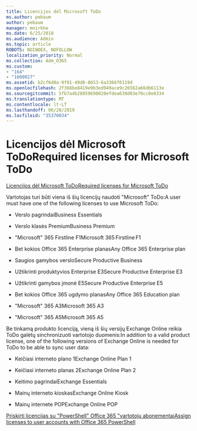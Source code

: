 ```yaml
---
title: Licencijos dėl Microsoft ToDo
ms.author: pebaum
author: pebaum
manager: mnirkhe
ms.date: 6/25/2018
ms.audience: Admin
ms.topic: article
ROBOTS: NOINDEX, NOFOLLOW
localization_priority: Normal
ms.collection: Adm_O365
ms.custom:
- "164"
- "1600027"
ms.assetid: b2cf6d0a-9f01-49d8-8653-6a3366f6119d
ms.openlocfilehash: 2f368be8419e9b3ed949ace9c26562a66db6113e
ms.sourcegitcommit: 5fb7a4b28859690020efdea630d03e70cc0e6334
ms.translationtype: MT
ms.contentlocale: lt-LT
ms.lasthandoff: 06/28/2019
ms.locfileid: "35370034"
---
```

# <a name="required-licenses-for-microsoft-todo"></a><span data-ttu-id="8d4f4-102">Licencijos dėl Microsoft ToDo</span><span class="sxs-lookup"><span data-stu-id="8d4f4-102">Required licenses for Microsoft ToDo</span></span>

[<span data-ttu-id="8d4f4-103">Licencijos dėl Microsoft ToDo</span><span class="sxs-lookup"><span data-stu-id="8d4f4-103">Required licenses for Microsoft ToDo</span></span>](https://support.office.com/article/381e9d1b-c500-49b5-973e-890fd86528d7.aspx)
  
<span data-ttu-id="8d4f4-104">Vartotojas turi būti viena iš šių licencijų naudoti "Microsoft" ToDo:</span><span class="sxs-lookup"><span data-stu-id="8d4f4-104">A user must have one of the following licenses to use Microsoft ToDo:</span></span>
  
- <span data-ttu-id="8d4f4-105">Verslo pagrindai</span><span class="sxs-lookup"><span data-stu-id="8d4f4-105">Business Essentials</span></span>

- <span data-ttu-id="8d4f4-106">Verslo klasės Premium</span><span class="sxs-lookup"><span data-stu-id="8d4f4-106">Business Premium</span></span>

- <span data-ttu-id="8d4f4-107">"Microsoft" 365 Firstline F1</span><span class="sxs-lookup"><span data-stu-id="8d4f4-107">Microsoft 365 Firstline F1</span></span>

- <span data-ttu-id="8d4f4-108">Bet kokios Office 365 Enterprise planas</span><span class="sxs-lookup"><span data-stu-id="8d4f4-108">Any Office 365 Enterprise plan</span></span>

- <span data-ttu-id="8d4f4-109">Saugios gamybos verslo</span><span class="sxs-lookup"><span data-stu-id="8d4f4-109">Secure Productive Business</span></span>

- <span data-ttu-id="8d4f4-110">Užtikrinti produktyvios Enterprise E3</span><span class="sxs-lookup"><span data-stu-id="8d4f4-110">Secure Productive Enterprise E3</span></span>

- <span data-ttu-id="8d4f4-111">Užtikrinti gamybos įmonė E5</span><span class="sxs-lookup"><span data-stu-id="8d4f4-111">Secure Productive Enterprise E5</span></span>

- <span data-ttu-id="8d4f4-112">Bet kokios Office 365 ugdymo planas</span><span class="sxs-lookup"><span data-stu-id="8d4f4-112">Any Office 365 Education plan</span></span>

- <span data-ttu-id="8d4f4-113">"Microsoft" 365 A3</span><span class="sxs-lookup"><span data-stu-id="8d4f4-113">Microsoft 365 A3</span></span>

- <span data-ttu-id="8d4f4-114">"Microsoft" 365 A5</span><span class="sxs-lookup"><span data-stu-id="8d4f4-114">Microsoft 365 A5</span></span>

<span data-ttu-id="8d4f4-115">Be tinkamą produkto licenciją, vieną iš šių versijų Exchange Online reikia ToDo galėtų sinchronizuoti vartotojo duomenis:</span><span class="sxs-lookup"><span data-stu-id="8d4f4-115">In addition to a valid product license, one of the following versions of Exchange Online is needed for ToDo to be able to sync user data:</span></span>
  
- <span data-ttu-id="8d4f4-116">Keičiasi interneto plano 1</span><span class="sxs-lookup"><span data-stu-id="8d4f4-116">Exchange Online Plan 1</span></span>

- <span data-ttu-id="8d4f4-117">Keičiasi interneto planas 2</span><span class="sxs-lookup"><span data-stu-id="8d4f4-117">Exchange Online Plan 2</span></span>

- <span data-ttu-id="8d4f4-118">Keitimo pagrindai</span><span class="sxs-lookup"><span data-stu-id="8d4f4-118">Exchange Essentials</span></span>

- <span data-ttu-id="8d4f4-119">Mainų interneto kioskas</span><span class="sxs-lookup"><span data-stu-id="8d4f4-119">Exchange Online Kiosk</span></span>

- <span data-ttu-id="8d4f4-120">Mainų internete POP</span><span class="sxs-lookup"><span data-stu-id="8d4f4-120">Exchange Online POP</span></span>

[<span data-ttu-id="8d4f4-121">Priskirti licencijas su "PowerShell" Office 365 "vartotojų abonementai</span><span class="sxs-lookup"><span data-stu-id="8d4f4-121">Assign licenses to user accounts with Office 365 PowerShell</span></span>](https://docs.microsoft.com/office365/enterprise/powershell/assign-licenses-to-user-accounts-with-office-365-powershell )
  